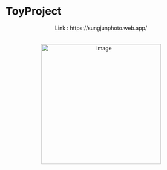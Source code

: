 # ToyProject

<div align = "center">
Link : https://sungjunphoto.web.app/
<br>
<br>
<br>
<img width="316" alt="image" src="https://user-images.githubusercontent.com/71093890/228834536-df3834c7-a645-4696-89b9-446d8142b790.png">
</div>
